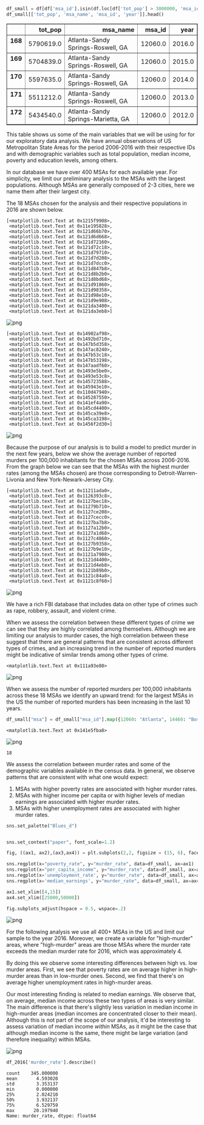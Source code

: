 














```python
df_small = df[df['msa_id'].isin(df.loc[df['tot_pop'] > 3000000, 'msa_id'])]
df_small[['tot_pop', 'msa_name', 'msa_id', 'year']].head()

```





<div>
<style>
    .dataframe thead tr:only-child th {
        text-align: right;
    }

    .dataframe thead th {
        text-align: left;
    }

    .dataframe tbody tr th {
        vertical-align: top;
    }
</style>
<table border="1" class="dataframe">
  <thead>
    <tr style="text-align: right;">
      <th></th>
      <th>tot_pop</th>
      <th>msa_name</th>
      <th>msa_id</th>
      <th>year</th>
    </tr>
  </thead>
  <tbody>
    <tr>
      <th>168</th>
      <td>5790619.0</td>
      <td>Atlanta-Sandy Springs-Roswell, GA</td>
      <td>12060.0</td>
      <td>2016.0</td>
    </tr>
    <tr>
      <th>169</th>
      <td>5704839.0</td>
      <td>Atlanta-Sandy Springs-Roswell, GA</td>
      <td>12060.0</td>
      <td>2015.0</td>
    </tr>
    <tr>
      <th>170</th>
      <td>5597635.0</td>
      <td>Atlanta-Sandy Springs-Roswell, GA</td>
      <td>12060.0</td>
      <td>2014.0</td>
    </tr>
    <tr>
      <th>171</th>
      <td>5511212.0</td>
      <td>Atlanta-Sandy Springs-Roswell, GA</td>
      <td>12060.0</td>
      <td>2013.0</td>
    </tr>
    <tr>
      <th>172</th>
      <td>5434540.0</td>
      <td>Atlanta-Sandy Springs-Marietta, GA</td>
      <td>12060.0</td>
      <td>2012.0</td>
    </tr>
  </tbody>
</table>
</div>



This table shows us some of the main variables that we will be using for for our exploratory data analysis. We have annual observations of US Metropolitan State Areas for the period 2006-2016 with their respective IDs and with demographic variables such as total population, median income, poverty and education levels, among others. 









In our database we have over 400 MSAs for each available year. For simplicity, we limit our preliminary analysis to the MSAs with the largest populations. Although MSAs are generally composed of 2-3 cities, here we name them after their largest city. 

The 18 MSAs chosen for the analysis and their respective populations in 2016 are shown below. 








    [<matplotlib.text.Text at 0x1215f9908>,
     <matplotlib.text.Text at 0x11e195828>,
     <matplotlib.text.Text at 0x121d66b70>,
     <matplotlib.text.Text at 0x121d6d668>,
     <matplotlib.text.Text at 0x121d72160>,
     <matplotlib.text.Text at 0x121d72c18>,
     <matplotlib.text.Text at 0x121d79710>,
     <matplotlib.text.Text at 0x121d7d208>,
     <matplotlib.text.Text at 0x121d7dcc0>,
     <matplotlib.text.Text at 0x121d847b8>,
     <matplotlib.text.Text at 0x121d8b2b0>,
     <matplotlib.text.Text at 0x121d8bd68>,
     <matplotlib.text.Text at 0x121d91860>,
     <matplotlib.text.Text at 0x121d98358>,
     <matplotlib.text.Text at 0x121d98e10>,
     <matplotlib.text.Text at 0x121d9e908>,
     <matplotlib.text.Text at 0x121da3400>,
     <matplotlib.text.Text at 0x121da3eb8>]




![png](EDA_files/EDA_8_1.png)





















    [<matplotlib.text.Text at 0x14902af98>,
     <matplotlib.text.Text at 0x1492bd710>,
     <matplotlib.text.Text at 0x147b5d358>,
     <matplotlib.text.Text at 0x147ac8240>,
     <matplotlib.text.Text at 0x147b53c18>,
     <matplotlib.text.Text at 0x147b53198>,
     <matplotlib.text.Text at 0x147aadf60>,
     <matplotlib.text.Text at 0x1493e5be0>,
     <matplotlib.text.Text at 0x1493e53c8>,
     <matplotlib.text.Text at 0x145723588>,
     <matplotlib.text.Text at 0x145943e10>,
     <matplotlib.text.Text at 0x110d47940>,
     <matplotlib.text.Text at 0x145287550>,
     <matplotlib.text.Text at 0x141ef4a90>,
     <matplotlib.text.Text at 0x145cd4400>,
     <matplotlib.text.Text at 0x145ca39e8>,
     <matplotlib.text.Text at 0x145ca3198>,
     <matplotlib.text.Text at 0x1456f2d30>]




![png](EDA_files/EDA_12_1.png)


Because the purpose of our analysis is to build a model to predict murder in the next few years, below we show the average number of reported murders per 100,000 inhabitants for the chosen MSAs across 2006-2016. From the graph below we can see that the MSAs with the highest murder rates (among the MSAs chosen) are those corresponding to Detroit-Warren-Livonia and New York-Newark-Jersey City. 








    [<matplotlib.text.Text at 0x11211ada0>,
     <matplotlib.text.Text at 0x1126393c8>,
     <matplotlib.text.Text at 0x1127bec18>,
     <matplotlib.text.Text at 0x11279b710>,
     <matplotlib.text.Text at 0x1127ce208>,
     <matplotlib.text.Text at 0x1127cecc0>,
     <matplotlib.text.Text at 0x1127ba7b8>,
     <matplotlib.text.Text at 0x1127a12b0>,
     <matplotlib.text.Text at 0x1127a1d68>,
     <matplotlib.text.Text at 0x1127c4860>,
     <matplotlib.text.Text at 0x1127b9358>,
     <matplotlib.text.Text at 0x1127b9e10>,
     <matplotlib.text.Text at 0x1121a7908>,
     <matplotlib.text.Text at 0x1121d4400>,
     <matplotlib.text.Text at 0x1121d4eb8>,
     <matplotlib.text.Text at 0x1121b89b0>,
     <matplotlib.text.Text at 0x1121c84a8>,
     <matplotlib.text.Text at 0x1121c8f60>]




![png](EDA_files/EDA_14_1.png)






We have a rich FBI database that includes data on other type of crimes such as rape, robbery, assault, and violent crime.

When we assess the correlation between these different types of crime we can see that they are highly correlated among themselves. Although we are limiting our analysis to murder cases, the high correlation between these  suggest that there are general patterns that are consistent across different types of crimes, and an increasing trend in the number of reported murders might be indicative of similar trends among other types of crime. 








    <matplotlib.text.Text at 0x111a93e80>




![png](EDA_files/EDA_17_1.png)






When we assess the number of reported murders per 100,000 inhabitants across these 18 MSAs we identify an upward trend: for the largest MSAs in the US the number of reported murders has been increasing in the last 10 years. 



```python
df_small["msa"] = df_small["msa_id"].map({12060: "Atlanta", 14460: "Boston", 16980: "Chicago", 19100: "Dallas", 19820: "Detroit", 26420: "Houston", 31100: "Los Angeles", 33100: "Miami", 33460: "Minneapolis", 35620: "New York", 37980: "Philadelphia", 38060: "Phoenix", 40140: "Riverside", 41740: "San Diego", 41860: "San Francisco", 42660: "Seattle", 45300: "Tampa", 47900:"Washington"})


```









    <matplotlib.text.Text at 0x141e5fba8>




![png](EDA_files/EDA_21_1.png)









    18







We assess the correlation between murder rates and some of the demographic variables available in the census data. In general, we observe patterns that are consistent with what one would expect:

1. MSAs with higher poverty rates are associated with higher murder rates.
2. MSAs with higher income per capita or with higher levels of median earnings are associated with higher murder rates. 
3. MSAs with higher unemployment rates are associated with higher murder rates. 



```python
sns.set_palette("Blues_d")


sns.set_context("paper", font_scale=1.2)                                                  

fig, ((ax1, ax2),(ax3,ax4)) = plt.subplots(2,2, figsize = (15, 6), facecolor = 'w', edgecolor = 'k', sharey = False)

sns.regplot(x="poverty_rate", y="murder_rate", data=df_small, ax=ax1)
sns.regplot(x="per_capita_income", y="murder_rate", data=df_small, ax=ax2)
sns.regplot(x='unemployment_rate', y="murder_rate", data=df_small, ax=ax3)
sns.regplot(x='median_earnings', y="murder_rate", data=df_small, ax=ax4)

ax1.set_xlim([4,15]) 
ax4.set_xlim([25000,50000]) 

fig.subplots_adjust(hspace = 0.5, wspace=.2)


```



![png](EDA_files/EDA_25_0.png)


For the following analysis we use all 400+ MSAs in the US and limit our sample to the year 2016. Moreover, we create a variable for "high-murder" areas, where "high-murder" areas are those MSAs where the murder rate exceeds the median murder rate for 2016, which was approximately 4. 

By doing this we observe some interesting differences between high vs. low murder areas. First, we see that poverty rates are on average higher in high-murder areas than in low-murder ones. Second, we find that there's on average higher unemployment rates in high-murder areas. 

Our most interesting finding is related to median earnings. We observe that, on average, median income across these two types of areas is very similar. The main difference is that there's slightly less variation in median income in high-murder areas (median incomes are concentrated closer to their mean). Although this is not part of the scope of our analysis, it'd be interesting to assess variation of median income *within* MSAs, as it might be the case that although median income is the same, there might be large variation (and therefore inequality) within MSAs. 







![png](EDA_files/EDA_27_0.png)




```python
df_2016['murder_rate'].describe()

```





    count    345.000000
    mean       4.593020
    std        3.353137
    min        0.000000
    25%        2.024210
    50%        3.932137
    75%        6.529759
    max       20.197940
    Name: murder_rate, dtype: float64


